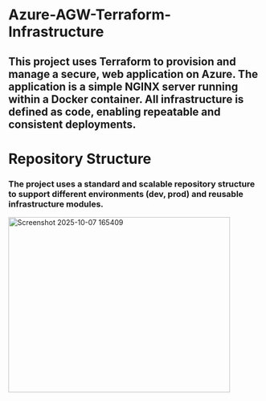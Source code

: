 # Azure-AGW-Terraform-Infrastructure


## This project uses Terraform to provision and manage a secure, web application on Azure. The application is a simple NGINX server running within a Docker container. All infrastructure is defined as code, enabling repeatable and consistent deployments.

# Repository Structure

### The project uses a standard and scalable repository structure to support different environments (dev, prod) and reusable infrastructure modules.

<img width="441" height="349" alt="Screenshot 2025-10-07 165409" src="https://github.com/user-attachments/assets/c8ac58fe-84df-4d53-bd02-3b24858af531" />
